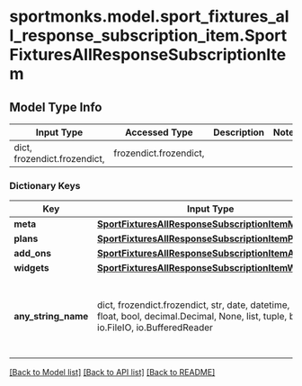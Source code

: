# sportmonks.model.sport_fixtures_all_response_subscription_item.SportFixturesAllResponseSubscriptionItem

## Model Type Info
Input Type | Accessed Type | Description | Notes
------------ | ------------- | ------------- | -------------
dict, frozendict.frozendict,  | frozendict.frozendict,  |  | 

### Dictionary Keys
Key | Input Type | Accessed Type | Description | Notes
------------ | ------------- | ------------- | ------------- | -------------
**meta** | [**SportFixturesAllResponseSubscriptionItemMeta**](SportFixturesAllResponseSubscriptionItemMeta.md) | [**SportFixturesAllResponseSubscriptionItemMeta**](SportFixturesAllResponseSubscriptionItemMeta.md) |  | [optional] 
**plans** | [**SportFixturesAllResponseSubscriptionItemPlans**](SportFixturesAllResponseSubscriptionItemPlans.md) | [**SportFixturesAllResponseSubscriptionItemPlans**](SportFixturesAllResponseSubscriptionItemPlans.md) |  | [optional] 
**add_ons** | [**SportFixturesAllResponseSubscriptionItemAddOns**](SportFixturesAllResponseSubscriptionItemAddOns.md) | [**SportFixturesAllResponseSubscriptionItemAddOns**](SportFixturesAllResponseSubscriptionItemAddOns.md) |  | [optional] 
**widgets** | [**SportFixturesAllResponseSubscriptionItemWidgets**](SportFixturesAllResponseSubscriptionItemWidgets.md) | [**SportFixturesAllResponseSubscriptionItemWidgets**](SportFixturesAllResponseSubscriptionItemWidgets.md) |  | [optional] 
**any_string_name** | dict, frozendict.frozendict, str, date, datetime, int, float, bool, decimal.Decimal, None, list, tuple, bytes, io.FileIO, io.BufferedReader | frozendict.frozendict, str, BoolClass, decimal.Decimal, NoneClass, tuple, bytes, FileIO | any string name can be used but the value must be the correct type | [optional]

[[Back to Model list]](../../README.md#documentation-for-models) [[Back to API list]](../../README.md#documentation-for-api-endpoints) [[Back to README]](../../README.md)

